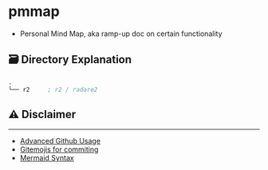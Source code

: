 # pmmap
- Personal Mind Map, aka ramp-up doc on certain functionality


## :card_file_box: Directory Explanation

```s
.
└── r2     ; r2 / radare2

```

## :warning: Disclaimer

---

- [Advanced Github Usage](https://docs.github.com/en/get-started/writing-on-github/working-with-advanced-formatting/creating-diagrams)
- [Gitemojis for commiting](https://gitmoji.dev/)
- [Mermaid Syntax](https://mermaid-js.github.io/mermaid/#/)
